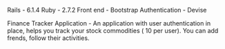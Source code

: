 Rails - 6.1.4
Ruby - 2.7.2
Front end - Bootstrap
Authentication - Devise

Finance Tracker Application - 
An application with user authentication in place, helps you track your stock commodities ( 10 per user). 
You can add frends, follow their activities. 


